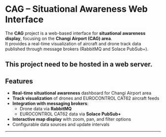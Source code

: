 # CAG – Situational Awareness Web Interface

The **CAG** project is a web-based interface for **situational awareness display**, focusing on the **Changi Airport (CAG) area**.  
It provides a real-time visualization of aircraft and drone track data published through message brokers (RabbitMQ and Solace PubSub+).

This project need to be hosted in a web server.
---

## Features

- **Real-time situational awareness** dashboard for Changi Airport area  
- **Track visualization** of drones and EUROCONTROL CAT62 aircraft feeds  
- **Integration with messaging brokers**:
  - Drone data via **RabbitMQ**
  - EUROCONTROL CAT62 data via **Solace PubSub+**
- **Interactive map display** with zoom, pan, and filter options  
- Configurable data sources and update intervals  

---


